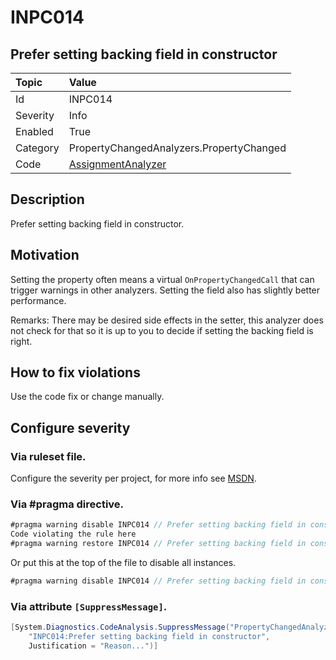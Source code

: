 # INPC014
## Prefer setting backing field in constructor

| Topic    | Value
| :--      | :--
| Id       | INPC014
| Severity | Info
| Enabled  | True
| Category | PropertyChangedAnalyzers.PropertyChanged
| Code     | [AssignmentAnalyzer](https://github.com/DotNetAnalyzers/PropertyChangedAnalyzers/blob/master/PropertyChangedAnalyzers/Analyzers/AssignmentAnalyzer.cs)

## Description

Prefer setting backing field in constructor.

## Motivation

Setting the property often means a virtual `OnPropertyChangedCall` that can trigger warnings in other analyzers.
Setting the field also has slightly better performance.

Remarks:
There may be desired side effects in the setter, this analyzer does not check for that so it is up to you to decide if setting the backing field is right.

## How to fix violations

Use the code fix or change manually.

<!-- start generated config severity -->
## Configure severity

### Via ruleset file.

Configure the severity per project, for more info see [MSDN](https://msdn.microsoft.com/en-us/library/dd264949.aspx).

### Via #pragma directive.
```C#
#pragma warning disable INPC014 // Prefer setting backing field in constructor
Code violating the rule here
#pragma warning restore INPC014 // Prefer setting backing field in constructor
```

Or put this at the top of the file to disable all instances.
```C#
#pragma warning disable INPC014 // Prefer setting backing field in constructor
```

### Via attribute `[SuppressMessage]`.

```C#
[System.Diagnostics.CodeAnalysis.SuppressMessage("PropertyChangedAnalyzers.PropertyChanged", 
    "INPC014:Prefer setting backing field in constructor", 
    Justification = "Reason...")]
```
<!-- end generated config severity -->